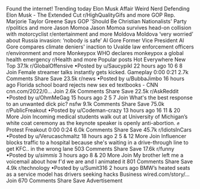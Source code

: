 Found the internet!
Trending today
Elon Musk Affair
Weird Nerd Defending Elon Musk - The Extended Cut
r/HighQualityGifs and more
GOP
Rep. Marjorie Taylor Greene Says GOP 'Should Be Christian Nationalists' Party
r/politics and more
Jason Momoa
Jason Momoa survives head-on collision with motorcyclist
r/entertainment and more
Moldova
Moldova ‘very worried’ about Russia invasion: ‘nobody is safe’
Al Gore
Former Vice President Al Gore compares climate deniers' inaction to Uvalde law enforcement officers
r/environment and more
Monkeypox
WHO declares monkeypox a global health emergency
r/Health and more
Popular posts
Hot
Everywhere
New
Top
37.1k
r/GlobalOffensive
•Posted by
u/Saucypikl
22 hours ago
10
6
8
Join
Female streamer talks instantly gets kicked.
Gameplay
0:00
0:21
2.7k Comments
Share
Save
23.5k
r/news
•Posted by
u/BubbaJimbo
16 hours ago
Florida school board rejects new sex ed textbooks - CNN
cnn.com/2022/0...
Join
2.6k Comments
Share
Save
22.5k
r/AskReddit
•Posted by
u/OhmMeGag
15 hours ago
2
5
7
Join
What's the best response to an unwanted dick pic?
nsfw
9.1k Comments
Share
Save
75.0k
r/PublicFreakout
•Posted by
u/Codeman-crazy
13 hours ago
16
11
& 20 More
Join
Incoming medical students walk out at University of Michigan’s white coat ceremony as the keynote speaker is openly anti-abortion.
✊Protest Freakout
0:00
0:24
6.0k Comments
Share
Save
45.7k
r/IdiotsInCars
•Posted by
u/Verucaschmaltz
18 hours ago
2
5
& 12 More
Join
Influencer blocks traffic to a hospital because she's waiting in a drive-through line to get KFC.. in the wrong lane
503 Comments
Share
Save
17.6k
r/funny
•Posted by
u/_simmis_
3 hours ago
8
& 20 More
Join
My brother left me a voicemail about how f'd we are and I animated it
801 Comments
Share
Save
4.9k
r/technology
•Posted by
u/Sumit316
2 hours ago
BMW’s heated seats as a service model has drivers seeking hacks
Business
wired.com/story/...
Join
670 Comments
Share
Save
Advertisement